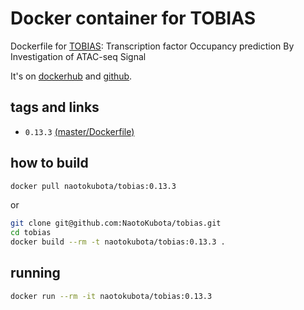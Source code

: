 # Docker container for TOBIAS

Dockerfile for [TOBIAS](https://github.com/loosolab/TOBIAS): Transcription factor Occupancy prediction By Investigation of ATAC-seq Signal

It's on [dockerhub](https://hub.docker.com/r/naotokubota/tobias) and [github](https://github.com/NaotoKubota/tobias).

## tags and links
- `0.13.3` [(master/Dockerfile)](https://github.com/NaotoKubota/tobias/blob/master/Dockerfile)

## how to build

```sh
docker pull naotokubota/tobias:0.13.3
```

or

```sh
git clone git@github.com:NaotoKubota/tobias.git
cd tobias
docker build --rm -t naotokubota/tobias:0.13.3 .
```

## running

```sh
docker run --rm -it naotokubota/tobias:0.13.3
```